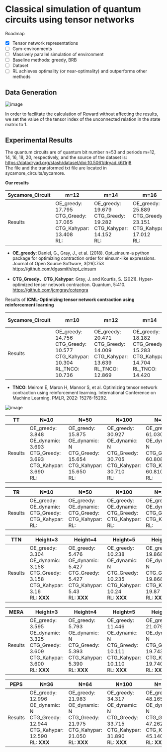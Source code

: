 # Classical simulation of quantum circuits using tensor networks

Roadmap
- [x] Tensor network representations
- [ ] Gym-environments
- [ ] Massively parallel simulation of environment
- [ ] Baseline methods: greedy, BRB
- [ ] Dataset
- [ ] RL achieves optimality (or near-optimality) and outperforms other methods

## Data Generation

![image](https://user-images.githubusercontent.com/75991833/218404111-e23e9e9b-c2ac-4648-aa04-9a7208fa7693.png)

In order to facilitate the calculation of Reward without affecting the results, we set the value of the tensor index of the unconnected relation in the state matrix to 1.

## Experimental Results

The quantum circuits are of quantum bit number n=53 and periods m=12, 14, 16, 18, 20, respectively, and the source of the dataset is: https://datadryad.org/stash/dataset/doi:10.5061/dryad.k6t1rj8                                                                                                                                          
The file and the transformed txt file are located in sycamore_circuits/sycamore.

**Our results**

|Sycamore_Circuit|m=12|m=14|m=16|m=18|m=20|
|-------|------- | -----|------ |------ |------ |
|Results|OE_greedy: 17.795<br>CTG_Greedy: 17.065<br>CTG_Kahypar: 13.408<br>RL:|OE_greedy: 19.679<br>CTG_Greedy: 19.282<br>CTG_Kahypar: 14.152<br>RL:|OE_greedy: 25.889<br>CTG_Greedy: 23.151<br>CTG_Kahypar: 17.012<br>RL:|OE_greedy: 26.793<br>CTG_Greedy: 23.570<br>CTG_Kahypar: 17.684<br>RL:|OE_greedy: 26.491<br>CTG_Greedy: 25.623<br>CTG_Kahypar: 18.826<br>RL:|

- **OE_greedy**: Daniel, G., Gray, J., et al. (2018). Opt\_einsum-a python package for optimizing contraction order for einsum-like expressions. Journal of Open Source Software, 3(26):753
https://github.com/dgasmith/opt_einsum

- **CTG_Greedy、CTG_Kahypar**: Gray, J. and Kourtis, S. (2021). Hyper-optimized tensor network contraction. Quantum, 5:410.
https://github.com/jcmgray/cotengra

Results of **ICML-Optimizing tensor network contraction using reinforcement learning**

|Sycamore_Circuit|m=10|m=12|m=14|m=16(Not-Giving)|m=18(Not-Giving)|m=20|
|-------| ----|------- | -----|------ |------ |------ |
|Results|OE_greedy: 14.756<br>CTG_Greedy: 10.577<br>CTG_Kahypar: 10.304<br>RL_TNCO: 10.736|OE_greedy: 20.471<br>CTG_Greedy: 14.009<br>CTG_Kahypar: 13.639<br>RL_TNCO: 12.869|OE_greedy: 18.182<br>CTG_Greedy: 15.283<br>CTG_Kahypar: 14.704<br>RL_TNCO: 14.420|OE_greedy: <br>CTG_Greedy: <br>CTG_Kahypar: <br>RL_TNCO: |OE_greedy: <br>CTG_Greedy: <br>CTG_Kahypar: <br>RL_TNCO: |OE_greedy: 31.310<br>CTG_Greedy: 18.934<br>CTG_Kahypar: 18.765<br>RL_TNCO: 18.544|

- **TNCO**: Meirom E, Maron H, Mannor S, et al. Optimizing tensor network contraction using reinforcement learning. International Conference on Machine Learning. PMLR, 2022: 15278-15292.

![image](https://user-images.githubusercontent.com/75991833/227595309-a341713d-0247-4f3b-a12b-d94ac74af351.png)


|TT|N=10|N=50|N=100|N=200|N=400|N=600|N=800|N=1000|N=1500|N=2000|
|-------| ----|------- | -----|------| ----|------- | -----|------ | -----|------ |
|Results|OE_greedy: 3.848<br>OE_dynamic: 3.693<br>CTG_Greedy: 3.693<br>CTG_Kahypar: 3.690<br>RL: |OE_greedy: 15.875<br>OE_dynamic: N<br>CTG_Greedy: 15.654 <br>CTG_Kahypar: 15.650<br>RL: |OE_greedy: 30.927<br>OE_dynamic: N<br>CTG_Greedy: 30.705<br>CTG_Kahypar: 30.710<br>RL: |OE_greedy: 61.030<br>OE_dynamic: N<br>CTG_Greedy: 60.808<br>CTG_Kahypar: 60.810<br>RL: |OE_greedy: 121.236<br>OE_dynamic: N<br>CTG_Greedy: 121.014<br>CTG_Kahypar: 121.010<br>RL: |OE_greedy:  181.442<br>OE_dynamic: N<br>CTG_Greedy: 181.220<br>CTG_Kahypar: 181.220<br>RL: |OE_greedy: 241.648<br>OE_dynamic: N<br>CTG_Greedy: 241.426<br>CTG_Kahypar: 241.430<br>RL: |OE_greedy: 301.854<br>OE_dynamic: N<br>CTG_Greedy: 301.632<br>CTG_Kahypar: 301.630<br>RL: |OE_greedy: N<br>OE_dynamic: N<br>CTG_Greedy: N<br>CTG_Kahypar: 452.150<br>RL: |OE_greedy: N<br>OE_dynamic: N<br>CTG_Greedy: N<br>CTG_Kahypar: 602.660<br>RL: |

|TR|N=10|N=50|N=100|N=200|N=400|N=600|N=800|N=1000|N=1500|N=2000|
|-------| ----|------- | -----|------| ----|------- | -----|------ | -----|------ |
|Results|OE_greedy: <br>OE_dynamic: <br>CTG_Greedy: <br>CTG_Kahypar: <br>RL: |OE_greedy: <br>OE_dynamic: <br>CTG_Greedy: <br>CTG_Kahypar: <br>RL: |OE_greedy: <br>OE_dynamic: <br>CTG_Greedy: <br>CTG_Kahypar: <br>RL: |OE_greedy: <br>OE_dynamic: <br>CTG_Greedy: <br>CTG_Kahypar: <br>RL: |OE_greedy: <br>OE_dynamic: <br>CTG_Greedy: <br>CTG_Kahypar: <br>RL: |OE_greedy: <br>OE_dynamic: <br>CTG_Greedy: <br>CTG_Kahypar: <br>RL: |OE_greedy: <br>OE_dynamic: <br>CTG_Greedy: <br>CTG_Kahypar: <br>RL: |OE_greedy: <br>OE_dynamic: <br>CTG_Greedy: <br>CTG_Kahypar: <br>RL: |OE_greedy: <br>OE_dynamic: <br>CTG_Greedy: <br>CTG_Kahypar: <br>RL: |OE_greedy: <br>OE_dynamic: <br>CTG_Greedy: <br>CTG_Kahypar: <br>RL: |



|TTN|Height=3|Height=4|Height=5|Height=6|Height=7|Height=8|Height=9|Height=10|
|-------| ----|------- | -----|------ |------ |------ |------ |------ |
|Results|OE_greedy: 3.304<br>OE_dynamic: 3.158<br>CTG_Greedy: 3.158<br>CTG_Kahypar: 3.16<br>RL: **XXX**|OE_greedy: 5.476<br>OE_dynamic: 5.427<br>CTG_Greedy: 5.427<br>CTG_Kahypar: 5.43<br>RL: **XXX**|OE_greedy: 10.238<br>OE_dynamic: N<br>CTG_Greedy: 10.235<br>CTG_Kahypar: 10.24<br>RL: **XXX**|OE_greedy: 19.868<br>OE_dynamic: N<br>CTG_Greedy: 19.868<br>CTG_Kahypar: 19.87<br>RL: **XXX**|OE_greedy: 39.134<br>OE_dynamic: N<br>CTG_Greedy: 39.134<br>CTG_Kahypar: 39.13<br>RL: **XXX**|OE_greedy: 77.666<br>OE_dynamic: N<br>CTG_Greedy: 77.666<br>CTG_Kahypar: 77.67<br>RL: **XXX**|OE_greedy: 154.729<br>OE_dynamic: N<br>CTG_Greedy: 154.729<br>CTG_Kahypar: 154.730<br>RL: **XXX**|OE_greedy: N<br>OE_dynamic: N<br>CTG_Greedy: N<br>CTG_Kahypar: 308.860<br>RL: **XXX**|



|MERA|Height=3|Height=4|Height=5|Height=6|Height=7|Height=8|Height=9|Height=10|
|-------| ----|------- | -----|------ |------ |------ |------ |------ |
|Results|OE_greedy: 3.595<br>OE_dynamic: 3.325<br>CTG_Greedy: 3.609<br>CTG_Kahypar: 3.600<br>RL: **XXX**|OE_greedy: 5.793<br>OE_dynamic: N<br>CTG_Greedy: 5.393<br>CTG_Kahypar: 5.390<br>RL: **XXX**|OE_greedy: 11.446<br>OE_dynamic: N<br>CTG_Greedy: 10.111<br>CTG_Kahypar: 10.110<br>RL: **XXX**|OE_greedy: 21.079<br>OE_dynamic: N<br>CTG_Greedy: 19.743<br>CTG_Kahypar: 19.740<br>RL: **XXX**|OE_greedy: 39.009<br>OE_dynamic: N<br>CTG_Greedy: 39.009<br>CTG_Kahypar: 39.010<br>RL: **XXX**|OE_greedy: 77.541<br>OE_dynamic: N<br>CTG_Greedy: 77.541<br>CTG_Kahypar: 77.540<br>RL: **XXX**|OE_greedy: 154.604<br>OE_dynamic: N<br>CTG_Greedy: 154.604<br>CTG_Kahypar: 154.600<br>RL: **XXX**|OE_greedy: N<br>OE_dynamic: N<br>CTG_Greedy: N<br>CTG_Kahypar: 308.730<br>RL: **XXX**|

|PEPS|N=36|N=64|N=100|N=144|N=196|N=256|
|-------| ----|------- | -----|------ |------ |------ |
|Results|OE_greedy: 12.996<br>OE_dynamic: N<br>CTG_Greedy: 12.944<br>CTG_Kahypar: 12.590<br>RL: **XXX**|OE_greedy: 21.983<br>OE_dynamic: N<br>CTG_Greedy: 21.975<br>CTG_Kahypar: 21.050<br>RL: **XXX**|OE_greedy: 34.317<br>OE_dynamic: N<br>CTG_Greedy: 33.715<br>CTG_Kahypar: 31.890<br>RL: **XXX**|OE_greedy: 48.165<br>OE_dynamic: N<br>CTG_Greedy: 47.262<br>CTG_Kahypar: 45.140<br>RL: **XXX**|OE_greedy: 64.420<br>OE_dynamic: N<br>CTG_Greedy: 64.420<br>CTG_Kahypar: 60.790<br>RL: **XXX**|OE_greedy: 83.084<br>OE_dynamic: N<br>CTG_Greedy: 82.783<br>CTG_Kahypar: 78.850<br>RL: **XXX**|



